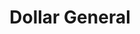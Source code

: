 ---
title: "Dollar General"
url: /indianapolis/dollar-general-north-mitthoeffer-road/
shop: Kramladen
---